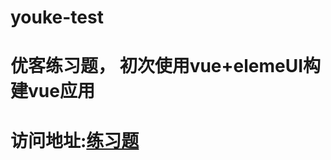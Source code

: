 # youke-test

# 优客练习题， 初次使用vue+elemeUI构建vue应用

# 访问地址:<a href="https://guiyujie.github.io/youke-test.github.io/dist/index.html">练习题</a>